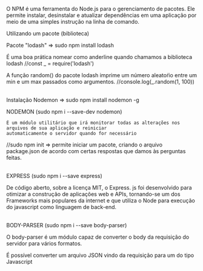 
O NPM é uma ferramenta do Node.js para o gerenciamento de pacotes. Ele permite instalar, desinstalar e atualizar dependências em uma aplicação por meio de uma simples instrução na linha de comando.

Utilizando um pacote (biblioteca) 

Pacote "lodash" => sudo npm install lodash

É uma boa prática nomear como anderline quando chamamos a biblioteca lodash
//const _ = require('lodash')

A função random() do pacote lodash imprime um número aleatoŕio entre um min e um max passados como argumentos.
//console.log(_.random(1, 100))


<br>
Instalação Nodemon => sudo npm install nodemon -g

NODEMON (sudo npm i --save-dev nodemon)

    É um módulo utilitário que irá monitorar todas as alterações nos arquivos de sua aplicação e reiniciar 
    automaticamente o servidor quando for necessário


//sudo npm init  =>  permite iniciar um pacote, criando o arquivo package.json de acordo com certas respostas que damos às perguntas feitas.

<br>
EXPRESS (sudo npm i --save express)

De código aberto, sobre a licença MIT, o Express. js foi desenvolvido para otimizar a construção     de aplicações web e APIs, tornando-se um dos Frameworks mais populares da internet e que utiliza o Node para execução do javascript como linguagem de back-end.

<br>
BODY-PARSER (sudo npm i --save body-parser)

   O body-parser é um módulo capaz de converter o body da requisição do servidor para vários formatos.  
   
   É possível converter um arquivo JSON vindo da requisição para um do tipo Javascript


<br>




